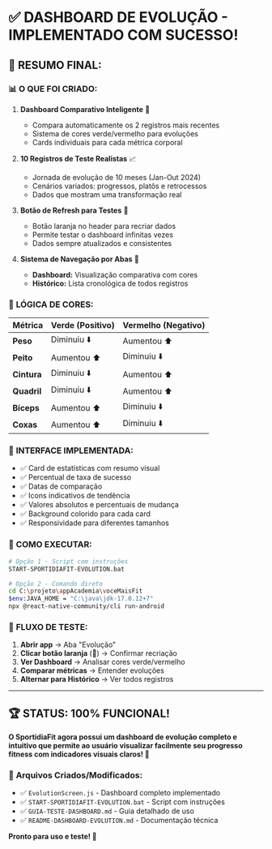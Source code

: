 # ✅ DASHBOARD DE EVOLUÇÃO - IMPLEMENTADO COM SUCESSO!

## 🎉 **RESUMO FINAL:**

### 📊 **O QUE FOI CRIADO:**

1. **Dashboard Comparativo Inteligente** 🧠
   - Compara automaticamente os 2 registros mais recentes
   - Sistema de cores verde/vermelho para evoluções
   - Cards individuais para cada métrica corporal

2. **10 Registros de Teste Realistas** 📈
   - Jornada de evolução de 10 meses (Jan-Out 2024)
   - Cenários variados: progressos, platôs e retrocessos
   - Dados que mostram uma transformação real

3. **Botão de Refresh para Testes** 🔄
   - Botão laranja no header para recriar dados
   - Permite testar o dashboard infinitas vezes
   - Dados sempre atualizados e consistentes

4. **Sistema de Navegação por Abas** 📱
   - **Dashboard:** Visualização comparativa com cores
   - **Histórico:** Lista cronológica de todos registros

### 🎨 **LÓGICA DE CORES:**

| Métrica | Verde (Positivo) | Vermelho (Negativo) |
|---------|------------------|---------------------|
| **Peso** | Diminuiu ⬇️ | Aumentou ⬆️ |
| **Peito** | Aumentou ⬆️ | Diminuiu ⬇️ |
| **Cintura** | Diminuiu ⬇️ | Aumentou ⬆️ |
| **Quadril** | Diminuiu ⬇️ | Aumentou ⬆️ |
| **Bíceps** | Aumentou ⬆️ | Diminuiu ⬇️ |
| **Coxas** | Aumentou ⬆️ | Diminuiu ⬇️ |

### 📱 **INTERFACE IMPLEMENTADA:**

- ✅ Card de estatísticas com resumo visual
- ✅ Percentual de taxa de sucesso
- ✅ Datas de comparação
- ✅ Icons indicativos de tendência
- ✅ Valores absolutos e percentuais de mudança
- ✅ Background colorido para cada card
- ✅ Responsividade para diferentes tamanhos

### 🚀 **COMO EXECUTAR:**

```bash
# Opção 1 - Script com instruções
START-SPORTIDIAFIT-EVOLUTION.bat

# Opção 2 - Comando direto
cd C:\projeto\appAcademia\voceMaisFit
$env:JAVA_HOME = "C:\java\jdk-17.0.12+7"
npx @react-native-community/cli run-android
```

### 🧪 **FLUXO DE TESTE:**

1. **Abrir app** → Aba "Evolução"
2. **Clicar botão laranja** (🔄) → Confirmar recriação
3. **Ver Dashboard** → Analisar cores verde/vermelho
4. **Comparar métricas** → Entender evoluções
5. **Alternar para Histórico** → Ver todos registros

---

## 🏆 **STATUS: 100% FUNCIONAL!**

**O SportidiaFit agora possui um dashboard de evolução completo e intuitivo que permite ao usuário visualizar facilmente seu progresso fitness com indicadores visuais claros! 💪**

### 📁 **Arquivos Criados/Modificados:**
- ✅ `EvolutionScreen.js` - Dashboard completo implementado
- ✅ `START-SPORTIDIAFIT-EVOLUTION.bat` - Script com instruções
- ✅ `GUIA-TESTE-DASHBOARD.md` - Guia detalhado de uso
- ✅ `README-DASHBOARD-EVOLUTION.md` - Documentação técnica

**Pronto para uso e teste! 🎯**